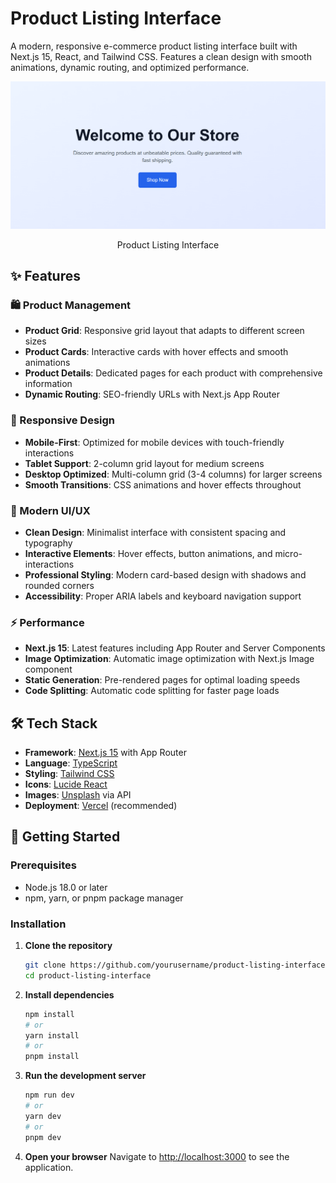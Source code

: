 # Product Listing Interface

A modern, responsive e-commerce product listing interface built with Next.js 15, React, and Tailwind CSS. Features a clean design with smooth animations, dynamic routing, and optimized performance.


<p align="center">
  <img src="./public/assets/Interface.png" width="600" alt="Screenshot">
   <p align="center">Product Listing Interface</p>
</p>


## ✨ Features

### 🛍️ Product Management
- **Product Grid**: Responsive grid layout that adapts to different screen sizes
- **Product Cards**: Interactive cards with hover effects and smooth animations
- **Product Details**: Dedicated pages for each product with comprehensive information
- **Dynamic Routing**: SEO-friendly URLs with Next.js App Router

### 📱 Responsive Design
- **Mobile-First**: Optimized for mobile devices with touch-friendly interactions
- **Tablet Support**: 2-column grid layout for medium screens
- **Desktop Optimized**: Multi-column grid (3-4 columns) for larger screens
- **Smooth Transitions**: CSS animations and hover effects throughout

### 🎨 Modern UI/UX
- **Clean Design**: Minimalist interface with consistent spacing and typography
- **Interactive Elements**: Hover effects, button animations, and micro-interactions
- **Professional Styling**: Modern card-based design with shadows and rounded corners
- **Accessibility**: Proper ARIA labels and keyboard navigation support

### ⚡ Performance
- **Next.js 15**: Latest features including App Router and Server Components
- **Image Optimization**: Automatic image optimization with Next.js Image component
- **Static Generation**: Pre-rendered pages for optimal loading speeds
- **Code Splitting**: Automatic code splitting for faster page loads

## 🛠️ Tech Stack

- **Framework**: [Next.js 15](https://nextjs.org/) with App Router
- **Language**: [TypeScript](https://www.typescriptlang.org/)
- **Styling**: [Tailwind CSS](https://tailwindcss.com/)
- **Icons**: [Lucide React](https://lucide.dev/)
- **Images**: [Unsplash](https://unsplash.com/) via API
- **Deployment**: [Vercel](https://vercel.com/) (recommended)

## 🚀 Getting Started

### Prerequisites

- Node.js 18.0 or later
- npm, yarn, or pnpm package manager

### Installation

1. **Clone the repository**
   ```bash
   git clone https://github.com/yourusername/product-listing-interface.git
   cd product-listing-interface
   ```

2. **Install dependencies**
   ```bash
   npm install
   # or
   yarn install
   # or
   pnpm install
   ```

3. **Run the development server**
   ```bash
   npm run dev
   # or
   yarn dev
   # or
   pnpm dev
   ```

4. **Open your browser**
   Navigate to [http://localhost:3000](http://localhost:3000) to see the application.
